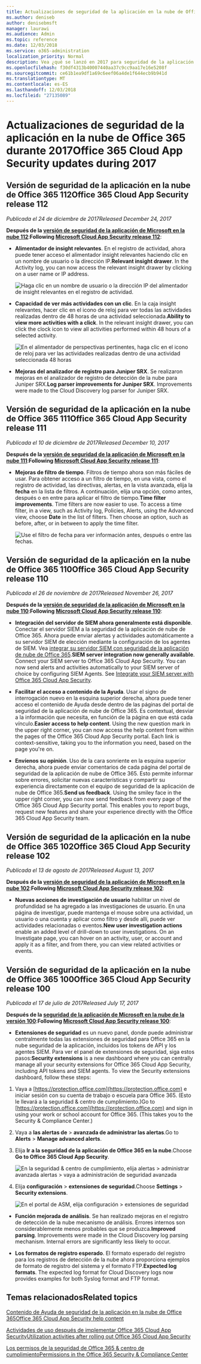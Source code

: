```yaml
---
title: Actualizaciones de seguridad de la aplicación en la nube de Office 365 durante 2017
ms.author: deniseb
author: denisebmsft
manager: laurawi
ms.audience: Admin
ms.topic: reference
ms.date: 12/03/2018
ms.service: o365-administration
localization_priority: Normal
description: Vea ¿qué se lanzó en 2017 para seguridad de la aplicación de nube de Office 365
ms.openlocfilehash: f30df4313b40007440aa37c9cc9aa17e16e5208f
ms.sourcegitcommit: ce61b1ea9df1a69c6eef06a4de1f644ecb9b941d
ms.translationtype: MT
ms.contentlocale: es-ES
ms.lasthandoff: 12/03/2018
ms.locfileid: "27135089"
---
```

# <a name="office-365-cloud-app-security-updates-during-2017"></a><span data-ttu-id="23a40-103">Actualizaciones de seguridad de la aplicación en la nube de Office 365 durante 2017</span><span class="sxs-lookup"><span data-stu-id="23a40-103">Office 365 Cloud App Security updates during 2017</span></span>
    
## <a name="office-365-cloud-app-security-release-112"></a><span data-ttu-id="23a40-104">Versión de seguridad de la aplicación en la nube de Office 365 112</span><span class="sxs-lookup"><span data-stu-id="23a40-104">Office 365 Cloud App Security release 112</span></span>

<span data-ttu-id="23a40-105">*Publicada el 24 de diciembre de 2017*</span><span class="sxs-lookup"><span data-stu-id="23a40-105">*Released December 24, 2017*</span></span> 
  
<span data-ttu-id="23a40-106">**Después de la [versión de seguridad de la aplicación de Microsoft en la nube 112](https://docs.microsoft.com/cloud-app-security/release-notes#cloud-app-security-release-112)**:</span><span class="sxs-lookup"><span data-stu-id="23a40-106">**Following [Microsoft Cloud App Security release 112](https://docs.microsoft.com/cloud-app-security/release-notes#cloud-app-security-release-112)**:</span></span> 
  
- <span data-ttu-id="23a40-p101">**Alimentador de insight relevantes**. En el registro de actividad, ahora puede tener acceso el alimentador insight relevantes haciendo clic en un nombre de usuario o la dirección IP.</span><span class="sxs-lookup"><span data-stu-id="23a40-p101">**Relevant insight drawer**. In the Activity log, you can now access the relevant insight drawer by clicking on a user name or IP address.</span></span> 
    
    ![Haga clic en un nombre de usuario o la dirección IP del alimentador de insight relevantes en el registro de actividad.](media/8e32b3fa-8c0c-4c5e-b248-fe7d7e1b516d.png)
  
- <span data-ttu-id="23a40-p102">**Capacidad de ver más actividades con un clic**. En la caja insight relevantes, hacer clic en el icono de reloj para ver todas las actividades realizadas dentro de 48 horas de una actividad seleccionada.</span><span class="sxs-lookup"><span data-stu-id="23a40-p102">**Ability to view more activities with a click**. In the relevant insight drawer, you can click the clock icon to view all activities performed within 48 hours of a selected activity.</span></span> 
    
    ![En el alimentador de perspectivas pertinentes, haga clic en el icono de reloj para ver las actividades realizadas dentro de una actividad seleccionada 48 horas](media/c6c96aa0-98e5-4205-8873-45f8d6fd0843.png)
  
- <span data-ttu-id="23a40-p103">**Mejoras del analizador de registro para Juniper SRX**. Se realizaron mejoras en el analizador de registro de detección de la nube para Juniper SRX.</span><span class="sxs-lookup"><span data-stu-id="23a40-p103">**Log parser improvements for Juniper SRX**. Improvements were made to the Cloud Discovery log parser for Juniper SRX.</span></span> 
    
## <a name="office-365-cloud-app-security-release-111"></a><span data-ttu-id="23a40-115">Versión de seguridad de la aplicación en la nube de Office 365 111</span><span class="sxs-lookup"><span data-stu-id="23a40-115">Office 365 Cloud App Security release 111</span></span>

<span data-ttu-id="23a40-116">*Publicada el 10 de diciembre de 2017*</span><span class="sxs-lookup"><span data-stu-id="23a40-116">*Released December 10, 2017*</span></span> 
  
<span data-ttu-id="23a40-117">**Después de la [versión de seguridad de la aplicación de Microsoft en la nube 111](https://docs.microsoft.com/cloud-app-security/release-notes#cloud-app-security-release-111)**:</span><span class="sxs-lookup"><span data-stu-id="23a40-117">**Following [Microsoft Cloud App Security release 111](https://docs.microsoft.com/cloud-app-security/release-notes#cloud-app-security-release-111)**:</span></span> 
  
- <span data-ttu-id="23a40-p104">**Mejoras de filtro de tiempo**. Filtros de tiempo ahora son más fáciles de usar. Para obtener acceso a un filtro de tiempo, en una vista, como el registro de actividad, las directivas, alertas, en la vista avanzada, elija la **fecha** en la lista de filtros. A continuación, elija una opción, como antes, después o en entre para aplicar el filtro de tiempo.</span><span class="sxs-lookup"><span data-stu-id="23a40-p104">**Time filter improvements**. Time filters are now easier to use. To access a time filter, in a view, such as Activity log, Policies, Alerts, using the Advanced view, choose **Date** in the list of filters. Then choose an option, such as before, after, or in between to apply the time filter.</span></span> 
    
    ![Use el filtro de fecha para ver información antes, después o entre las fechas.](media/9dbb2a10-f68f-413b-8b4e-88911152cb92.png)
  
## <a name="office-365-cloud-app-security-release-110"></a><span data-ttu-id="23a40-123">Versión de seguridad de la aplicación en la nube de Office 365 110</span><span class="sxs-lookup"><span data-stu-id="23a40-123">Office 365 Cloud App Security release 110</span></span>

<span data-ttu-id="23a40-124">*Publicada el 26 de noviembre de 2017*</span><span class="sxs-lookup"><span data-stu-id="23a40-124">*Released November 26, 2017*</span></span> 
  
<span data-ttu-id="23a40-125">**Después de la [versión de seguridad de la aplicación de Microsoft en la nube 110](https://docs.microsoft.com/cloud-app-security/release-notes#cloud-app-security-release-110)**:</span><span class="sxs-lookup"><span data-stu-id="23a40-125">**Following [Microsoft Cloud App Security release 110](https://docs.microsoft.com/cloud-app-security/release-notes#cloud-app-security-release-110)**:</span></span> 
  
- <span data-ttu-id="23a40-p105">**Integración del servidor de SIEM ahora generalmente está disponible**. Conectar el servidor SIEM a la seguridad de la aplicación de nube de Office 365. Ahora puede enviar alertas y actividades automáticamente a su servidor SIEM de elección mediante la configuración de los agentes de SIEM. Vea [integrar su servidor SIEM con seguridad de la aplicación de nube de Office 365](integrate-your-siem-server-with-office-365-cas.md).</span><span class="sxs-lookup"><span data-stu-id="23a40-p105">**SIEM server integration now generally available**. Connect your SIEM server to Office 365 Cloud App Security. You can now send alerts and activities automatically to your SIEM server of choice by configuring SIEM Agents. See [Integrate your SIEM server with Office 365 Cloud App Security](integrate-your-siem-server-with-office-365-cas.md).</span></span>
    
- <span data-ttu-id="23a40-p106">**Facilitar el acceso a contenido de la Ayuda**. Usar el signo de interrogación nuevo en la esquina superior derecha, ahora puede tener acceso el contenido de Ayuda desde dentro de las páginas del portal de seguridad de la aplicación de nube de Office 365. Es contextual, desviar a la información que necesita, en función de la página en que está cada vínculo.</span><span class="sxs-lookup"><span data-stu-id="23a40-p106">**Easier access to help content**. Using the new question mark in the upper right corner, you can now access the help content from within the pages of the Office 365 Cloud App Security portal. Each link is context-sensitive, taking you to the information you need, based on the page you're on.</span></span> 
    
- <span data-ttu-id="23a40-p107">**Envíenos su opinión**. Uso de la cara sonriente en la esquina superior derecha, ahora puede enviar comentarios de cada página del portal de seguridad de la aplicación de nube de Office 365. Esto permite informar sobre errores, solicitar nuevas características y compartir su experiencia directamente con el equipo de seguridad de la aplicación de nube de Office 365.</span><span class="sxs-lookup"><span data-stu-id="23a40-p107">**Send us feedback**. Using the smiley face in the upper right corner, you can now send feedback from every page of the Office 365 Cloud App Security portal. This enables you to report bugs, request new features and share your experience directly with the Office 365 Cloud App Security team.</span></span> 
    
## <a name="office-365-cloud-app-security-release-102"></a><span data-ttu-id="23a40-136">Versión de seguridad de la aplicación en la nube de Office 365 102</span><span class="sxs-lookup"><span data-stu-id="23a40-136">Office 365 Cloud App Security release 102</span></span>

<span data-ttu-id="23a40-137">*Publicada el 13 de agosto de 2017*</span><span class="sxs-lookup"><span data-stu-id="23a40-137">*Released August 13, 2017*</span></span> 
  
<span data-ttu-id="23a40-138">**Después de la [versión de seguridad de la aplicación de Microsoft en la nube 102](https://docs.microsoft.com/cloud-app-security/release-notes#cloud-app-security-release-102)**:</span><span class="sxs-lookup"><span data-stu-id="23a40-138">**Following [Microsoft Cloud App Security release 102](https://docs.microsoft.com/cloud-app-security/release-notes#cloud-app-security-release-102)**:</span></span> 
  
- <span data-ttu-id="23a40-p108">**Nuevas acciones de investigación de usuario** habilitar un nivel de profundidad se ha agregado a las investigaciones de usuario. En una página de investigar, puede mantenga el mouse sobre una actividad, un usuario o una cuenta y aplicar como filtro y desde allí, puede ver actividades relacionadas o eventos.</span><span class="sxs-lookup"><span data-stu-id="23a40-p108">**New user investigation actions** enable an added level of drill-down to user investigations. On an Investigate page, you can hover on an activity, user, or account and apply it as a filter, and from there, you can view related activities or events.</span></span> 
    
## <a name="office-365-cloud-app-security-release-100"></a><span data-ttu-id="23a40-141">Versión de seguridad de la aplicación en la nube de Office 365 100</span><span class="sxs-lookup"><span data-stu-id="23a40-141">Office 365 Cloud App Security release 100</span></span>

<span data-ttu-id="23a40-142">*Publicada el 17 de julio de 2017*</span><span class="sxs-lookup"><span data-stu-id="23a40-142">*Released July 17, 2017*</span></span> 
  
<span data-ttu-id="23a40-143">**Después de la [seguridad de la aplicación de Microsoft en la nube de la versión 100](https://docs.microsoft.com/cloud-app-security/release-notes#cloud-app-security-release-100)**:</span><span class="sxs-lookup"><span data-stu-id="23a40-143">**Following [Microsoft Cloud App Security release 100](https://docs.microsoft.com/cloud-app-security/release-notes#cloud-app-security-release-100)**:</span></span> 
  
- <span data-ttu-id="23a40-p109">**Extensiones de seguridad** es un nuevo panel, donde puede administrar centralmente todas las extensiones de seguridad para Office 365 en la nube seguridad de la aplicación, incluidos los tokens de API y los agentes SIEM. Para ver el panel de extensiones de seguridad, siga estos pasos:</span><span class="sxs-lookup"><span data-stu-id="23a40-p109">**Security extensions** is a new dashboard where you can centrally manage all your security extensions for Office 365 Cloud App Security, including API tokens and SIEM agents. To view the Security extensions dashboard, follow these steps:</span></span> 
    
1. <span data-ttu-id="23a40-p110">Vaya a [https://protection.office.com](https://protection.office.com) e iniciar sesión con su cuenta de trabajo o escuela para Office 365. (Esto le llevará a la seguridad &amp; centro de cumplimiento.)</span><span class="sxs-lookup"><span data-stu-id="23a40-p110">Go to [https://protection.office.com](https://protection.office.com) and sign in using your work or school account for Office 365. (This takes you to the Security &amp; Compliance Center.)</span></span> 
    
2. <span data-ttu-id="23a40-148">Vaya a **las alertas de** \> **avanzada de administrar las alertas**.</span><span class="sxs-lookup"><span data-stu-id="23a40-148">Go to **Alerts** \> **Manage advanced alerts**.</span></span>
    
3. <span data-ttu-id="23a40-149">Elija **Ir a la seguridad de la aplicación de Office 365 en la nube**.</span><span class="sxs-lookup"><span data-stu-id="23a40-149">Choose **Go to Office 365 Cloud App Security**.</span></span>
    
    ![En la seguridad &amp; centro de cumplimiento, elija alertas \> administrar avanzada alertas \> vaya a administración de seguridad avanzada](media/9792b121-9cd4-4faa-a6e0-81cfab4bf2f2.png)
  
4. <span data-ttu-id="23a40-151">Elija **configuración** \> **extensiones de seguridad**.</span><span class="sxs-lookup"><span data-stu-id="23a40-151">Choose **Settings** \> **Security extensions**.</span></span>
    
    ![En el portal de ASM, elija configuración \> extensiones de seguridad](media/f03d47a1-91ff-41b9-9baf-b514cffe41a8.png)
  
- <span data-ttu-id="23a40-p111">**Función mejorada de análisis**. Se han realizado mejoras en el registro de detección de la nube mecanismo de análisis. Errores internos son considerablemente menos probables que se produzca.</span><span class="sxs-lookup"><span data-stu-id="23a40-p111">**Improved parsing**. Improvements were made in the Cloud Discovery log parsing mechanism. Internal errors are significantly less likely to occur.</span></span> 
    
- <span data-ttu-id="23a40-p112">**Los formatos de registro esperado**. El formato esperado del registro para los registros de detección de la nube ahora proporciona ejemplos de formato de registro del sistema y el formato FTP.</span><span class="sxs-lookup"><span data-stu-id="23a40-p112">**Expected log formats**. The expected log format for Cloud Discovery logs now provides examples for both Syslog format and FTP format.</span></span> 
    
## <a name="related-topics"></a><span data-ttu-id="23a40-158">Temas relacionados</span><span class="sxs-lookup"><span data-stu-id="23a40-158">Related topics</span></span>

[<span data-ttu-id="23a40-159">Contenido de Ayuda de seguridad de la aplicación en la nube de Office 365</span><span class="sxs-lookup"><span data-stu-id="23a40-159">Office 365 Cloud App Security help content</span></span>](office-365-cas-help.md)
  
[<span data-ttu-id="23a40-160">Actividades de uso después de implementar Office 365 Cloud App Security</span><span class="sxs-lookup"><span data-stu-id="23a40-160">Utilization activities after rolling out Office 365 Cloud App Security</span></span>](utilization-activities-for-ocas.md)
  
[<span data-ttu-id="23a40-161">Los permisos de la seguridad de Office 365 &amp; centro de cumplimiento</span><span class="sxs-lookup"><span data-stu-id="23a40-161">Permissions in the Office 365 Security &amp; Compliance Center</span></span>](permissions-in-the-security-and-compliance-center.md)
  

